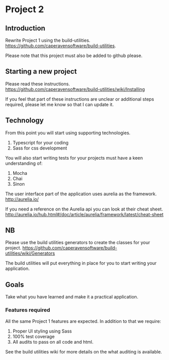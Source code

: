 # Project 2

## Introduction
Rewrite Project 1 using the build-utilities.
https://github.com/caperavensoftware/build-utilities.

Please note that this project must also be added to github please.

## Starting a new project
Please read these instructions.
https://github.com/caperavensoftware/build-utilities/wiki/Installing

If you feel that part of these instructions are unclear or additional steps required, please let me know so that I can update it.

## Technology 
From this point you will start using supporting technologies.

1. Typescript for your coding
2. Sass for css development

You will also start writing tests for your projects must have a keen understanding of:

1. Mocha
2. Chai
3. Sinon

The user interface part of the application uses aurelia as the framework.
http://aurelia.io/

If you need a reference on the Aurelia api you can look at their cheat sheet.
http://aurelia.io/hub.html#/doc/article/aurelia/framework/latest/cheat-sheet

## NB
Please use the build utilities generators to create the classes for your project.
https://github.com/caperavensoftware/build-utilities/wiki/Generators

The build utilities will put everything in place for you to start writing your application.

## Goals
Take what you have learned and make it a practical application.

### Features required
All the same Project 1 features are expected.
In addition to that we require:

1. Proper UI styling using Sass
2. 100% test coverage
3. All audits to pass on all code and html.

See the build utilities wiki for more details on the what auditing is available.
